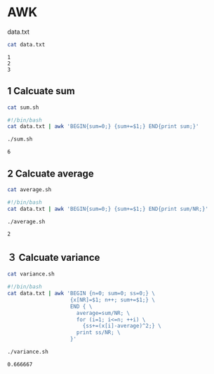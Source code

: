 # AWK

data.txt

```bash
cat data.txt
```

```
1
2
3
```

## 1 Calcuate sum

```bash
cat sum.sh
```

```bash
#!/bin/bash
cat data.txt | awk 'BEGIN{sum=0;} {sum+=$1;} END{print sum;}'
```

```bash
./sum.sh
```

```
6
```

## 2 Calcuate average

```bash
cat average.sh
```

```bash
#!/bin/bash
cat data.txt | awk 'BEGIN{sum=0;} {sum+=$1;} END{print sum/NR;}'
```

```bash
./average.sh
```

```
2
```

## ３ Calcuate variance

```bash
cat variance.sh
```

```bash
#!/bin/bash
cat data.txt | awk 'BEGIN {n=0; sum=0; ss=0;} \
                    {x[NR]=$1; n++; sum+=$1;} \
                    END { \
                      average=sum/NR; \
                      for (i=1; i<=n; ++i) \
                        {ss+=(x[i]-average)^2;} \
                      print ss/NR; \
                    }'
```

```bash
./variance.sh
```

```
0.666667
```
